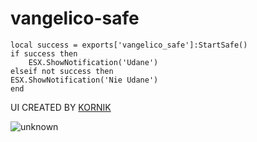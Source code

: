 # vangelico-safe


    local success = exports['vangelico_safe']:StartSafe()
    if success then
        ESX.ShowNotification('Udane')
    elseif not success then
    ESX.ShowNotification('Nie Udane')
    end
    
 UI CREATED BY [KORNIK](https://github.com/KoRrNiK)


![unknown](https://cdn.discordapp.com/attachments/917755937232683048/1041971977772085268/image.png)
